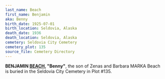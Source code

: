 ```yaml
---
last_name: Beach
first_name: Benjamin
aka: Benny
birth_date: 1925-07-01
birth_location: Seldovia, Alaska
death_date: 1936
death_location: Seldovia, Alaska
cemetery: Seldovia City Cemetery
cemetery_plot: 135
source_file: Cemetery Directory
---
```

**BENJAMIN [BEACH](../_families/Beach_Family.md), "Benny"**, the son of Zenas and Barbara MARKA Beach is buried in the Seldovia City Cemetery in Plot #135.  